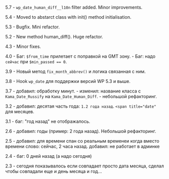 5.7 - `wp_date_human_diff__l10n` filter added. Minor improvements.

5.4 - Moved to abstarct class with init() method initialisation.

5.3 - Bugfix. Mini refactor.

5.2 - New method human_diff(). Huge refactor.

4.3 - Minor fixes.

4.0 - Баг: `$from_time` прилетает с поправкой на GMT зону.
    - Баг: надо `сейчас` при `$min_passed == 0`.
    
3.9 - Новый метод `fix_month_abbrev()` и логика связанная с ним.

3.8 - Hook `wp_date` для поддержки версий WP 5.3 и выше.

3.7 - добавил: обработку минут.
    - изменил: название класса с `Kama_Date_Russify` на `Kama_Date_Human_Diff`.
    - небольшой рефакторинг.
    
3.2 - добавил: десятая часть года: `1.2 года назад`. `<span title="date"` для месяцев.
                                                            
3.1 - баг: "год назад" не отображалось.
                                                            
2.6 - добавил: годы (пример: 2 года назад). Небольшой рефакторинг.
                                                            
2.5 - добавил: для времени спан со реальным временеи когда вместо времени слово: сейчас, 2 часа назад. добавил: не работает в админке
                                                            
2.4 - баг: 0 дней назад (а надо сегодня)
                                                            
2.3 - сегодня показывалось если совпадает просто дата месяца, сделал чтобы совпадали еще и день месяца и год...
